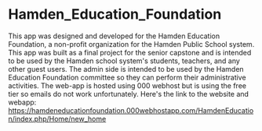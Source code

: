 # Hamden_Education_Foundation
This app was designed and developed for the Hamden Education Foundation, a non-profit organization for the Hamden Public School system. 
This app was built as a final project for the senior capstone and is intended to be used by the Hamden school system's students, teachers, and any other guest users. The admin side is intended to be used by the Hamden Education Foundation committee so they can perform their administrative activities. 
The web-app is hosted using 000 webhost but is using the free tier so emails do not work unfortunately. Here's the link to the website and webapp:
https://hamdeneducationfoundation.000webhostapp.com/HamdenEducation/index.php/Home/new_home
